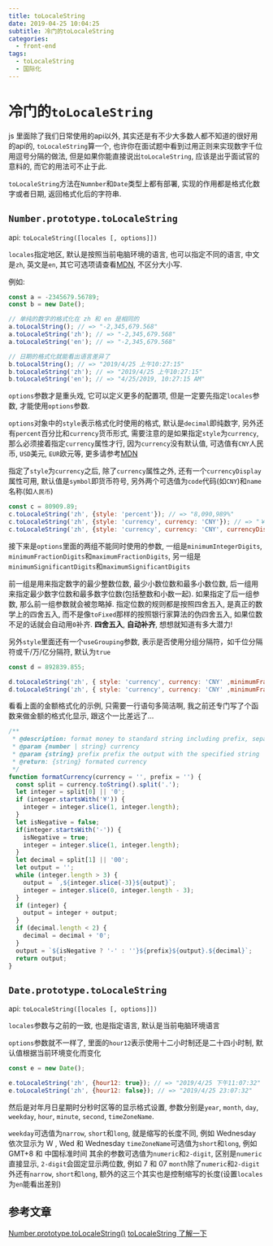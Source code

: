 ```yaml
---
title: toLocaleString
date: 2019-04-25 10:04:25
subtitle: 冷门的toLocaleString
categories:
  - front-end
tags:
  - toLocaleString
  - 国际化
---
```


# 冷门的`toLocaleString`

js 里面除了我们日常使用的api以外, 其实还是有不少大多数人都不知道的很好用的api的, `toLocaleString`算一个, 也许你在面试题中看到过用正则来实现数字千位用逗号分隔的做法, 但是如果你能直接说出`toLocaleString`, 应该是出乎面试官的意料的, 而它的用法可不止于此.

`toLocaleString`方法在`Numnber`和`Date`类型上都有部署, 实现的作用都是格式化数字或者日期, 返回格式化后的字符串.

<!-- more -->

## `Number.prototype.toLocaleString`

api: `toLocaleString([locales [, options]])`

`locales`指定地区, 默认是按照当前电脑环境的语言, 也可以指定不同的语言, 中文是`zh`, 英文是`en`, 其它可选项请查看[MDN](https://developer.mozilla.org/zh-CN/docs/Web/JavaScript/Reference/Global_Objects/Intl#Locale_identification_and_negotiation), 不区分大小写.

例如:

```js
const a = -2345679.56789;
const b = new Date();

// 单纯的数字的格式化在 zh 和 en 是相同的
a.toLocalString(); // => "-2,345,679.568"
a.toLocaleString('zh'); // => "-2,345,679.568"
a.toLocaleString('en'); // => "-2,345,679.568"

// 日期的格式化就能看出语言差异了
b.toLocalString(); // => "2019/4/25 上午10:27:15"
b.toLocaleString('zh'); // => "2019/4/25 上午10:27:15"
b.toLocaleString('en'); // => "4/25/2019, 10:27:15 AM"
```

`options`参数才是重头戏, 它可以定义更多的配置项, 但是一定要先指定`locales`参数, 才能使用`options`参数.

`options`对象中的`style`表示格式化时使用的格式, 默认是`decimal`即纯数字, 另外还有`percent`百分比和`currency`货币形式, 需要注意的是如果指定`style`为`currency`, 那么必须接着指定`currency`属性才行, 因为`currency`没有默认值, 可选值有`CNY`人民币, `USD`美元, `EUR`欧元等, 更多请参考[MDN](https://developer.mozilla.org/zh-CN/docs/Web/JavaScript/Reference/Global_Objects/Number/toLocaleString)

指定了`style`为`currency`之后, 除了`currency`属性之外, 还有一个`currencyDisplay`属性可用, 默认值是`symbol`即货币符号, 另外两个可选值为`code`代码(如`CNY`)和`name`名称(如`人民币`)

```js
const c = 80909.89;
c.toLocaleString('zh', {style: 'percent'}); // => "8,090,989%" 
c.toLocaleString('zh', {style: 'currency', currency: 'CNY'}); // => "￥80,909.89"
c.toLocaleString('zh', {style: 'currency', currency: 'CNY', currencyDisplay: 'name'}); // => "80,909.89 人民币"
```

接下来是`options`里面的两组不能同时使用的参数, 一组是`minimumIntegerDigits`, `minimumFractionDigits`和`maximumFractionDigits`, 另一组是`minimumSignificantDigits`和`maximumSignificantDigits`

前一组是用来指定数字的最少整数位数, 最少小数位数和最多小数位数, 后一组用来指定最少数字位数和最多数字位数(包括整数和小数一起). 如果指定了后一组参数, 那么前一组参数就会被忽略掉. 指定位数的规则都是按照四舍五入, 是真正的数学上的四舍五入, 而不是像`toFixed`那样的按照银行家算法的伪四舍五入, 如果位数不足的话就会自动用`0`补齐. **四舍五入**, **自动补齐**, 想想就知道有多大潜力! 

另外`style`里面还有一个`useGrouping`参数, 表示是否使用分组分隔符，如千位分隔符或千/万/亿分隔符, 默认为`true`

```js
const d = 892839.855;

d.toLocaleString('zh', { style: 'currency', currency: 'CNY' ,minimumFractionDigits: 2, maximumFractionDigits:2 }); // => "￥892,839.86"
d.toLocaleString('zh', { style: 'currency', currency: 'CNY' ,minimumFractionDigits: 2, maximumFractionDigits:2, useGrouping: false }); // => "￥892839.86"
```

看看上面的金额格式化的示例, 只需要一行语句多简洁啊, 我之前还专门写了个函数来做金额的格式化显示, 跟这个一比差远了...

```js
/**
 * @description: format money to standard string including prefix, separator and two decimal places
 * @param {number | string} currency
 * @param {string} prefix prefix the output with the specified string
 * @return: {string} formated currency
 */
function formatCurrency(currency = '', prefix = '') {
  const split = currency.toString().split('.');
  let integer = split[0] || '0';
  if (integer.startsWith('¥')) {
    integer = integer.slice(1, integer.length);
  }
  let isNegative = false;
  if(integer.startsWith('-')) {
    isNegative = true;
    integer = integer.slice(1, integer.length);
  }
  let decimal = split[1] || '00';
  let output = '';
  while (integer.length > 3) {
    output = `,${integer.slice(-3)}${output}`;
    integer = integer.slice(0, integer.length - 3);
  }
  if (integer) {
    output = integer + output;
  }
  if (decimal.length < 2) {
    decimal = decimal + '0';
  }
  output = `${isNegative ? '-' : ''}${prefix}${output}.${decimal}`;
  return output;
}
```

## `Date.prototype.toLocaleString`

api: `toLocaleString([locales [, options]])`

`locales`参数与之前的一致, 也是指定语言, 默认是当前电脑环境语言

`options`参数就不一样了, 里面的`hour12`表示使用十二小时制还是二十四小时制, 默认值根据当前环境变化而变化

```js
const e = new Date();

e.toLocaleString('zh', {hour12: true}); // => "2019/4/25 下午11:07:32"
e.toLocaleString('zh', {hour12: false}); // => "2019/4/25 23:07:32"
```

然后是对年月日星期时分秒时区等的显示格式设置, 参数分别是`year`, `month`, `day`, `weekday`, `hour`, `minute`, `second`, `timeZoneName`.

`weekday`可选值为`narrow`, `short`和`long`, 就是缩写的长度不同, 例如 Wednesday 依次显示为 W , Wed 和 Wednesday
`timeZoneName`可选值为`short`和`long`, 例如 GMT+8 和 中国标准时间
其余的参数可选值为`numeric`和`2-digit`, 区别是`numeric`直接显示, `2-digit`会固定显示两位数, 例如 7 和 07
`month`除了`numeric`和`2-digit`外还有`narrow`, `short`和`long`, 额外的这三个其实也是控制缩写的长度(设置`locales`为`en`能看出差别)

## 参考文章
[Number​.prototype​.toLocale​String()](https://developer.mozilla.org/zh-CN/docs/Web/JavaScript/Reference/Global_Objects/Number/toLocaleString)
[toLocaleString 了解一下](https://juejin.im/post/5ac7079f5188255c637b3233)







